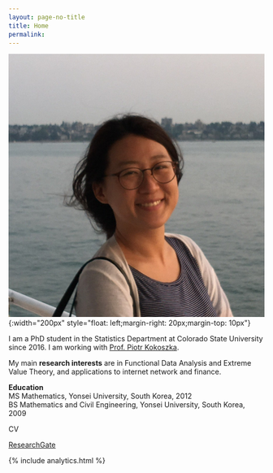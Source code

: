 ```yaml
---
layout: page-no-title
title: Home
permalink:
---
```


![Mihyun](/pics/mhphoto.png){:width="200px" style="float: left;margin-right: 20px;margin-top: 10px"}

I am a PhD student in the Statistics Department at
Colorado State University since 2016. I am working with <a href="https://www.stat.colostate.edu/~piotr/">Prof. Piotr Kokoszka</a>.

My main **research interests** are in Functional Data Analysis and Extreme Value Theory, and applications to internet network and finance.

**Education**  
MS Mathematics, Yonsei University, South Korea, 2012  
BS Mathematics and Civil Engineering, Yonsei University, South Korea, 2009


CV

<a href="https://www.researchgate.net/profile/Mihyun_Kim12">ResearchGate</a>



<!-- <img src="/pics/pdficon.png" /> <a  href="/docs/CV.pdf">Curriculum vitae  </a>  
<img src="/pics/ghat.png" /> <a  href="https://scholar.google.com/citations?user=iM-SVxsAAAAJ&hl=en">Google Scholar  </a>  
<a href="https://orcid.org/0000-0003-4774-3883" target="orcid.widget" rel="noopener noreferrer" style="vertical-align:top;"><img src="https://orcid.org/sites/default/files/images/orcid_16x16.png" style="width:1em;margin-right:.5em;" alt="ORCID iD icon">orcid.org/0000-0003-4774-3883</a>   -->


{% include analytics.html %}
